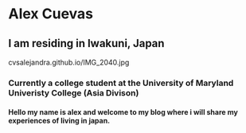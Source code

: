 # Alex Cuevas 
## I am residing in Iwakuni, Japan 


cvsalejandra.github.io/IMG_2040.jpg 







### Currently a college student at the University of Maryland Univeristy College (Asia Divison)

#### Hello my name is alex and welcome to my blog where i will share my experiences of living in japan. 
